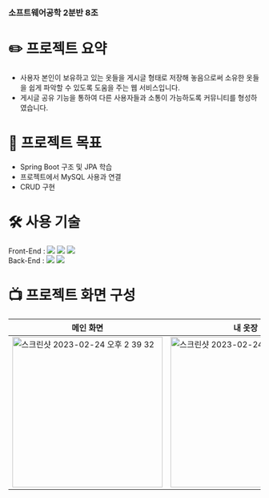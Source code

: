 ### 소프트웨어공학 2분반 8조

# ✏️ 프로젝트 요약
- 사용자 본인이 보유하고 있는 옷들을 게시글 형태로 저장해 놓음으로써 소유한 옷들을 쉽게 파악할 수 있도록 도움을 주는 웹 서비스입니다.
- 게시글 공유 기능을 통하여 다른 사용자들과 소통이 가능하도록 커뮤니티를 형성하였습니다.

# 🎯 프로젝트 목표
- Spring Boot 구조 및 JPA 학습
- 프로젝트에서 MySQL 사용과 연결
- CRUD 구현
# 🛠️ 사용 기술
Front-End : <img src="https://img.shields.io/badge/HTML5-E34F26?style=for-the-flat&logo=html5&logoColor=white"> <img src="https://img.shields.io/badge/JavaScript-323330?style=for-the-flat&logo=javascript&logoColor=F7DF1E"> <img src="https://img.shields.io/badge/CSS3-1572B6?style=for-the-flat&logo=css3&logoColor=white">
<br>
Back-End : <img src="https://img.shields.io/badge/Spring-6DB33F?style=for-the-flat&logo=spring&logoColor=white"> <img src="https://img.shields.io/badge/Spring_Boot-F2F4F9?style=for-the-flat&logo=spring-boot">
# 📺 프로젝트 화면 구성

| 메인 화면 | 내 옷장 | 게시글 작성 |
| ------------ | ----------- | ----------- |
| <img width="300" alt="스크린샷 2023-02-24 오후 2 39 32" src="https://github.com/seheonnn/8Closet/assets/101795921/ea8a1628-ba60-4511-bf79-7ea4c33af6fa"> | <img width="300" alt="스크린샷 2023-02-24 오후 2 40 00" src="https://github.com/seheonnn/8Closet/assets/101795921/d7130b27-a411-4c82-a015-50137f294539"> | <img width="300" alt="스크린샷 2023-02-24 오후 2 40 46" src="https://github.com/seheonnn/8Closet/assets/101795921/c89c982a-492c-4e38-9a20-f53b97994073"> |
